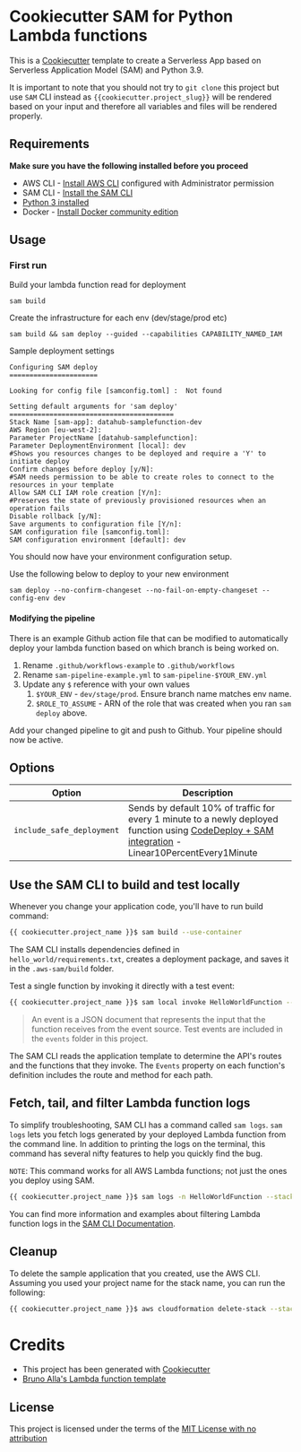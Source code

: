 # Cookiecutter SAM for Python Lambda functions

This is a [Cookiecutter](https://github.com/audreyr/cookiecutter) template to create a Serverless App based on Serverless Application Model (SAM) and Python 3.9.

It is important to note that you should not try to `git clone` this project but use `SAM` CLI instead as ``{{cookiecutter.project_slug}}`` will be rendered based on your input and therefore all variables and files will be rendered properly.

## Requirements

**Make sure you have the following installed before you proceed**

* AWS CLI - [Install AWS CLI](https://docs.aws.amazon.com/cli/latest/userguide/cli-chap-install.html) configured with Administrator permission
* SAM CLI - [Install the SAM CLI](https://docs.aws.amazon.com/serverless-application-model/latest/developerguide/serverless-sam-cli-install.html)
* [Python 3 installed](https://www.python.org/downloads/)
* Docker - [Install Docker community edition](https://hub.docker.com/search/?type=edition&offering=community)

## Usage

### First run

Build your lambda function read for deployment

`sam build`

Create the infrastructure for each env (dev/stage/prod etc)

`sam build && sam deploy --guided --capabilities CAPABILITY_NAMED_IAM`

Sample deployment settings

```
Configuring SAM deploy
======================

Looking for config file [samconfig.toml] :  Not found

Setting default arguments for 'sam deploy'
=========================================
Stack Name [sam-app]: datahub-samplefunction-dev
AWS Region [eu-west-2]:
Parameter ProjectName [datahub-samplefunction]:
Parameter DeploymentEnvironment [local]: dev
#Shows you resources changes to be deployed and require a 'Y' to initiate deploy
Confirm changes before deploy [y/N]:
#SAM needs permission to be able to create roles to connect to the resources in your template
Allow SAM CLI IAM role creation [Y/n]:
#Preserves the state of previously provisioned resources when an operation fails
Disable rollback [y/N]:
Save arguments to configuration file [Y/n]:
SAM configuration file [samconfig.toml]:
SAM configuration environment [default]: dev
```

You should now have your environment configuration setup.

Use the following below to deploy to your new environment

`sam deploy --no-confirm-changeset --no-fail-on-empty-changeset --config-env dev`

#### Modifying the pipeline

There is an example Github action file that can be modified to automatically deploy your lambda function based on which branch is being worked on.

1. Rename `.github/workflows-example` to `.github/workflows`
2. Rename `sam-pipeline-example.yml` to `sam-pipeline-$YOUR_ENV.yml`
3. Update any `$` reference with your own values
   1. `$YOUR_ENV` - `dev/stage/prod`. Ensure branch name matches env name.
   2. `$ROLE_TO_ASSUME` - ARN of the role that was created when you ran `sam deploy` above.

Add your changed pipeline to  git and push to Github. Your pipeline should now be active.

## Options

Option | Description
------------------------------------------------- | ---------------------------------------------------------------------------------
`include_safe_deployment` | Sends by default 10% of traffic for every 1 minute to a newly deployed function using [CodeDeploy + SAM integration](https://github.com/awslabs/serverless-application-model/blob/master/docs/safe_lambda_deployments.rst) - Linear10PercentEvery1Minute

## Use the SAM CLI to build and test locally

Whenever you change your application code, you'll have to run build command:

```bash
{{ cookiecutter.project_name }}$ sam build --use-container
```

The SAM CLI installs dependencies defined in `hello_world/requirements.txt`, creates a deployment package, and saves it in the `.aws-sam/build` folder.

Test a single function by invoking it directly with a test event:

```bash
{{ cookiecutter.project_name }}$ sam local invoke HelloWorldFunction --event events/hello.json
```

> An event is a JSON document that represents the input that the function receives from the event source. Test events are included in the `events` folder in this project.

The SAM CLI reads the application template to determine the API's routes and the functions that they invoke. The `Events` property on each function's definition includes the route and method for each path.

## Fetch, tail, and filter Lambda function logs

To simplify troubleshooting, SAM CLI has a command called `sam logs`. `sam logs` lets you fetch logs generated by your deployed Lambda function from the command line. In addition to printing the logs on the terminal, this command has several nifty features to help you quickly find the bug.

`NOTE`: This command works for all AWS Lambda functions; not just the ones you deploy using SAM.

```bash
{{ cookiecutter.project_name }}$ sam logs -n HelloWorldFunction --stack-name <Name-of-your-deployed-stack> --tail
```

You can find more information and examples about filtering Lambda function logs in the [SAM CLI Documentation](https://docs.aws.amazon.com/serverless-application-model/latest/developerguide/serverless-sam-cli-logging.html).

## Cleanup

To delete the sample application that you created, use the AWS CLI. Assuming you used your project name for the stack name, you can run the following:

```bash
{{ cookiecutter.project_name }}$ aws cloudformation delete-stack --stack-name {{ cookiecutter.project_name }}
```

# Credits

* This project has been generated with [Cookiecutter](https://github.com/audreyr/cookiecutter)
* [Bruno Alla's Lambda function template](https://github.com/browniebroke/cookiecutter-lambda-function)

License
-------

This project is licensed under the terms of the [MIT License with no attribution](/LICENSE)
